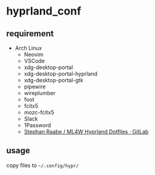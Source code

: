 # hyprland_conf

## requirement

* Arch Linux
    * Neovim
    * VSCode  
    * xdg-desktop-portal
    * xdg-desktop-portal-hyprland
    * xdg-desktop-portal-gtk
    * pipewire
    * wireplumber
    * foot
    * fcitx5
    * mozc-fcitx5
    * Slack
    * 1Password
    * [Stephan Raabe / ML4W Hyprland Dotfiles · GitLab](https://gitlab.com/stephan-raabe/dotfiles)

## usage

copy files to `~/.config/hypr/`
